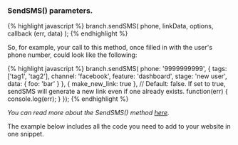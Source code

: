 
### SendSMS() parameters.

{% highlight javascript %}
branch.sendSMS(
    phone,
    linkData,
    options,
    callback (err, data)
);
{% endhighlight %}

So, for example, your call to this method, once filled in with the user's phone number, could look like the following:

{% highlight javascript %}
branch.sendSMS(
    phone: '9999999999',
    {
        tags: ['tag1', 'tag2'],
        channel: 'facebook',
        feature: 'dashboard',
        stage: 'new user',
        data: {
            foo: 'bar'
        }
    },
    { make_new_link: true }, // Default: false. If set to true, sendSMS will generate a new link even if one already exists.
    function(err) { console.log(err); }
});
{% endhighlight %}

_You can read more about the SendSMS() method [here](https://github.com/BranchMetrics/Smart-App-Banner-Deep-Linking-Web-SDK/blob/master/WEB_GUIDE.md#sendsmsphone-linkdata-options-callback)._ 

The example below includes all the code you need to add to your website in one snippet.
